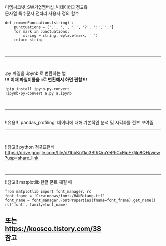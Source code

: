 디엠씨코넷_SW기업멤버십_빅데이터과정교육
<br>
문자열 특수문자 전처리 사용자 정의 함수
```
def removePuncuations(string) :
    punctuations = ['.', ',', '!', '?', ':', ';']
    for mark in punctuations:
        string = string.replace(mark, ' ')
    return string
```

<br>

--------------------------------------------------------------------------------------------------------------
<br>

.py 파일을 .ipynb 로 변환하는 법<br>
**!!! 이때 파일이름을 a로 변환해서 하면 편함 !!!**
<br>
```
!pip install ipynb-py-convert
!ipynb-py-convert a.py a.ipynb
```

<br>

--------------------------------------------------------------------------------------------------------------


<br>
!!유용!!
`pandas_profiling`
데이터에 대해 기본적인 분석 및 시각화를 전부 보여줌

<br>

--------------------------------------------------------------------------------------------------------------

<br>

!!참고!!
python 정규표현식
https://drive.google.com/file/d/1bbKnYkc3BtRQruYePhCxNipE7Ijlp8QH/view?usp=share_link


<br>

--------------------------------------------------------------------------------------------------------------

!!참고!!
matplotlib 한글 폰트 깨질 때
```
from matplotlib import font_manager, rc
font_fname = 'C:/windows/fonts/HANBatang.ttf'
font_name = font_manager.FontProperties(fname=font_fname).get_name()
rc('font', family=font_name)
```

또는<br>
https://koosco.tistory.com/38<br>
참고
--------------------------------------------------------------------------------------------------------------

